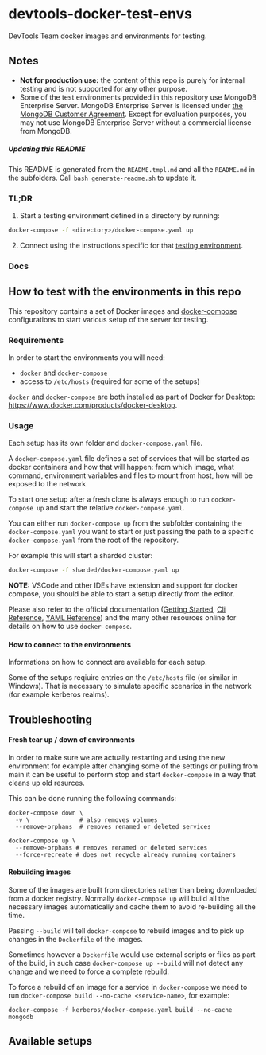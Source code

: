 # devtools-docker-test-envs

DevTools Team docker images and environments for testing.

## Notes

 * **Not for production use:** the content of this repo is purely for internal testing and is not supported for any other purpose.
 * Some of the test environments provided in this repository use MongoDB Enterprise Server. MongoDB Enterprise Server is licensed under [the MongoDB Customer Agreement](https://www.mongodb.com/customer-agreement). Except for evaluation purposes, you may not use MongoDB Enterprise Server without a commercial license from MongoDB.


##### Updating this README

This README is generated from the `README.tmpl.md` and all the `README.md` in the subfolders. Call `bash generate-readme.sh` to update it.

### TL;DR

1. Start a testing environment defined in a directory by running:

  ``` sh
  docker-compose -f <directory>/docker-compose.yaml up
  ```

2. Connect using the instructions specific for that [testing environment](#available-setups).

### Docs

<!-- toc -->

## How to test with the environments in this repo

This repository contains a set of Docker images and [docker-compose](https://docs.docker.com/compose/) configurations to start various setup of the server for testing.

### Requirements

In order to start the environments you will need:

- `docker` and `docker-compose`
- access to `/etc/hosts` (required for some of the setups)

`docker` and `docker-compose` are both installed as part of Docker for Desktop: https://www.docker.com/products/docker-desktop.

### Usage

Each setup has its own folder and `docker-compose.yaml` file.

A `docker-compose.yaml` file defines a set of services that will be started as docker containers and how that will happen: from which image, what command, environment variables and files to mount from host, how will be exposed to the network.

To start one setup after a fresh clone is always enough to run `docker-compose up` and start the relative `docker-compose.yaml`.

You can either run `docker-compose up` from the subfolder containing the `docker-compose.yaml` you want to start or just passing the path to a specific `docker-compose.yaml` from the root of the repository.

For example this will start a sharded cluster:

``` sh
docker-compose -f sharded/docker-compose.yaml up
```

**NOTE:** VSCode and other IDEs have extension and support for docker compose, you should be able to start a setup directly from the editor.

Please also refer to the official documentation ([Getting Started](https://docs.docker.com/compose/gettingstarted/), [Cli Reference](https://docs.docker.com/compose/reference/), [YAML Reference](https://docs.docker.com/compose/compose-file/)) and the many other resources online for details on how to use `docker-compose`.

#### How to connect to the environments

Informations on how to connect are available for each setup.

Some of the setups reqiuire entries on the `/etc/hosts` file (or similar in Windows). That is necessary to simulate specific scenarios in the network (for example kerberos realms).

## Troubleshooting

#### Fresh tear up / down of environments

In order to make sure we are actually restarting and using the new
environment for example after changing some of the settings or pulling from main
it can be useful to perform stop and start `docker-compose` in a way that
cleans up old resurces.

This can be done running the following commands:

```
docker-compose down \
  -v \              # also removes volumes
  --remove-orphans  # removes renamed or deleted services
```

```
docker-compose up \
  --remove-orphans # removes renamed or deleted services
  --force-recreate # does not recycle already running containers
```

#### Rebuilding images

Some of the images are built from directories rather than being downloaded from a docker registry.
Normally `docker-compose up` will build all the necessary images automatically and cache them
to avoid re-building all the time.

Passing `--build` will tell `docker-compose` to rebuild images and to pick up changes in the `Dockerfile` of the images.

Sometimes however a `Dockerfile` would use external scripts or files as part of the build, in such case `docker-compose up --build` will not detect any change and we need to force a complete rebuild.

To force a rebuild of an image for a service in `docker-compose` we need to run `docker-compose build --no-cache <service-name>`, for example:

```
docker-compose -f kerberos/docker-compose.yaml build --no-cache mongodb
```

## Available setups
